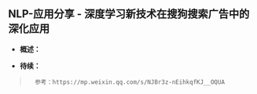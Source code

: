 ## NLP-应用分享 - 深度学习新技术在搜狗搜索广告中的深化应用
- **概述：**
>
>
>
>
>
>
>
>
>
>
>
>
>
>
>
>
>
>
>
>
>
>
>
>
>
>
>
>
>
>
>


- **待续：**
>       参考：https://mp.weixin.qq.com/s/NJBr3z-nEihkqfKJ__OQUA
>
>
>
>
>
>
>
>
>
>
>
>
>
>
>
>
>
>
>
